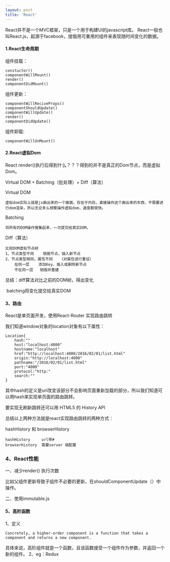 ```yaml
---
layout: post
title: 'React'
---
```

React并不是一个MVC框架，只是一个用于构建UI的javascript库。  React一般也叫React.js，起源于facebook，提倡用可重用的组件来表现随时间变化的数据。
<!--break-->
#### 1.React生命周期
组件挂载：

```
constuctor()
componentWillMount()
render()
componentDidMount()
```

组件更新：

```
componentWillReciveProps()
componentShouldUpdate()
componentWillUpdate()
render()
componentDidUpdate()
```

组件卸载:

```
componentWillUnMount()
```

#### 2.React虚拟Dom

React render()执行后得到什么？？？得到的并不是真正的Dom节点，而是虚拟Dom。

Virtual DOM + Batching（批处理）+ Diff（算法） 

Virtual DOM

```
虚拟dom实际上就是js画出来的一个画面，存在于内存。直接操作这个画出来的东西，不需要进行dom渲染，所以无论多么频繁操作虚拟dom，速度都很快。
```

Batching

```
将所有的DOM操作搜集起来，一次提交给真实DOM。 
```

 Diff（算法） 

```
比较DOM虚拟节点树
1、节点类型不同	销毁节点，插入新节点
2、节点类型相同，属性不同	（对属性进行重设）
	在同一层	添加Key，插入或删除新节点
	不在同一层	销毁并重建
```

总结：diff算法对比之前的DOM树，得出变化

​			    batching将变化提交给真实DOM

#### 3、路由

React是单页面开发，使用React-Router 实现路由跳转

我们知道window对象的location对象有以下属性：

```
Location{
    hash:""
    host:"localhost:4000"
    hostname:"localhost"
    href:"http://localhost:4000/2016/02/01/list.html"
    origin:"http://localhost:4000"
    pathname:"/2016/02/01/list.html"
    port:"4000"
    protocol:"http:"
    search:""
}
```

其中hash的定义是url改变该部分不会影响页面重新加载的部分，所以我们知道可以用hash来实现单页面的路由跳转。

要实现无刷新跳转还可以用 HTML5 的 History API

总结以上两种方法就是react实现路由跳转的两种方式：

hashHistory 和 browserHistory

```
hashHistory 	url带#
browserHistory 	需要server 端配置
```

### 4、React性能

一、减少render() 执行次数

比如父组件更新导致子组件不必要的更新，在shouldComponentUpdate（）中操作。

二、使用immutable.js

#### 5、高阶函数

1、定义

```
Concretely, a higher-order component is a function that takes a component and returns a new component.
```

具体来说，高阶组件就是一个函数，且该函数接受一个组件作为参数，并返回一个新的组件。
2、eg：Redux